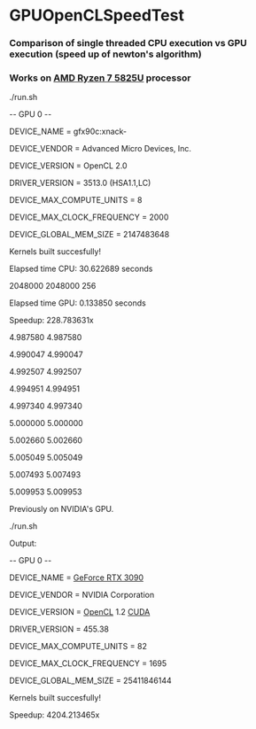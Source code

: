 # GPUOpenCLSpeedTest

### Comparison of single threaded CPU execution vs GPU execution (speed up of newton's algorithm)

### Works on [AMD Ryzen 7 5825U](https://www.amd.com/en/products/apu/amd-ryzen-7-5825u) processor

./run.sh

  -- GPU 0 --
  
  DEVICE_NAME = gfx90c:xnack-
  
  DEVICE_VENDOR = Advanced Micro Devices, Inc.
  
  DEVICE_VERSION = OpenCL 2.0 
  
  DRIVER_VERSION = 3513.0 (HSA1.1,LC)
  
  DEVICE_MAX_COMPUTE_UNITS = 8
  
  DEVICE_MAX_CLOCK_FREQUENCY = 2000
  
  DEVICE_GLOBAL_MEM_SIZE = 2147483648
  
Kernels built succesfully!

Elapsed time CPU: 30.622689 seconds

2048000 2048000 256

Elapsed time GPU: 0.133850 seconds

Speedup: 228.783631x


4.987580 4.987580

4.990047 4.990047

4.992507 4.992507

4.994951 4.994951

4.997340 4.997340

5.000000 5.000000

5.002660 5.002660

5.005049 5.005049

5.007493 5.007493

5.009953 5.009953




Previously on NVIDIA's GPU.

./run.sh

Output:

  -- GPU 0 --
  
  DEVICE_NAME = [GeForce RTX 3090](https://www.nvidia.com/en-us/geforce/graphics-cards/30-series/rtx-3090/)
  
  DEVICE_VENDOR = NVIDIA Corporation
  
  DEVICE_VERSION = [OpenCL](https://www.khronos.org/registry/OpenCL/) 1.2 [CUDA](https://developer.nvidia.com/cuda-zone)
  
  DRIVER_VERSION = 455.38
  
  DEVICE_MAX_COMPUTE_UNITS = 82
  
  DEVICE_MAX_CLOCK_FREQUENCY = 1695
  
  DEVICE_GLOBAL_MEM_SIZE = 25411846144
  
Kernels built succesfully!

Speedup: 4204.213465x
